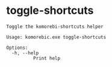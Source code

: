# toggle-shortcuts

```
Toggle the komorebi-shortcuts helper

Usage: komorebic.exe toggle-shortcuts

Options:
  -h, --help
          Print help

```

